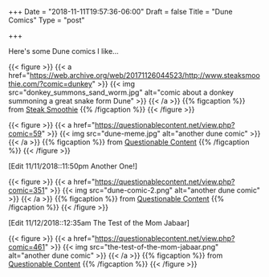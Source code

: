 +++
Date = "2018-11-11T19:57:36-06:00"
Draft = false
Title = "Dune Comics"
Type = "post"

+++

Here's some Dune comics I like...

{{< figure >}}
{{< a href="https://web.archive.org/web/20171126044523/http://www.steaksmoothie.com/?comic=dunkey" >}}
{{< img src="donkey_summons_sand_worm.jpg" alt="comic about a donkey summoning a great snake form Dune" >}}
{{< /a >}}
{{% figcaption %}}
from [Steak Smoothie](https://web.archive.org/web/20171126044523/http://www.steaksmoothie.com/)
{{% /figcaption %}}
{{< /figure >}}

{{< figure >}}
{{< a href="https://questionablecontent.net/view.php?comic=59" >}}
{{< img src="dune-meme.jpg" alt="another dune comic" >}}
{{< /a >}}
{{% figcaption %}}
from [Questionable Content](https://questionablecontent.net)
{{% /figcaption %}}
{{< /figure >}}

[Edit 11/11/2018::11:50pm Another One!]

{{< figure >}}
{{< a href="https://questionablecontent.net/view.php?comic=351" >}}
{{< img src="dune-comic-2.png" alt="another dune comic" >}}
{{< /a >}}
{{% figcaption %}}
from [Questionable Content](https://questionablecontent.net)
{{% /figcaption %}}
{{< /figure >}}

[Edit 11/12/2018::12:35am The Test of the Mom Jabaar]

{{< figure >}}
{{< a href="https://questionablecontent.net/view.php?comic=461" >}}
{{< img src="the-test-of-the-mom-jabaar.png" alt="another dune comic" >}}
{{< /a >}}
{{% figcaption %}}
from [Questionable Content](https://questionablecontent.net)
{{% /figcaption %}}
{{< /figure >}}
